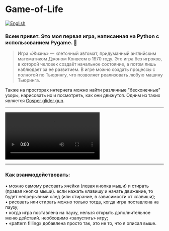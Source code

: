 # Game-of-Life

[![English](https://img.shields.io/badge/Translate-English-success?style=for-the-badge&color=1e40af)](README.en.md)

### Всем привет. Это моя первая игра, написанная на Python с использованием Pygame. 🐍

> Игра «Жизнь» — клеточный автомат, придуманный английским математиком Джоном Конвеем в 1970 году. Это игра без игроков, в которой человек создаёт начальное состояние, а потом лишь наблюдает за её развитием. В игре можно создать процессы с полнотой по Тьюрингу, что позволяет реализовать любую машину Тьюринга.

Также на просторах интернета можно найти различные "бесконечные" узоры, нарисовать их и посмотреть, как они движутся. Одним из таких является [Gosper glider gun](https://studme.org/htm/img/33/5860/planernoe-ruzhe-gospera.png).

---

![watch the video](https://github.com/MrRighter/Game-of-Life/assets/123870295/Game-of-Live_Demo.mp4)

---

### Как взаимодействовать:  
• можно самому рисовать ячейки (левая кнопка мыши) и стирать (правая кнопка мыши). если нажать клавишу и начать движение, то будет непрерывный след (или стирание, в зависимости от клавиши);  
• рисовать или стирать можно только тогда, когда игра поставлена на паузу;  
• когда игра поставлена на паузу, нельзя открыть дополнительное меню действий. необходимо «запустить» игру;  
• «pattern filling» добавлена просто так, это не то, что я описал выше.
